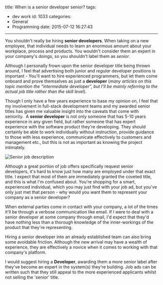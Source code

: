 title: When is a senior developer senior?
tags:
  - dev work
id: 1033
categories:
  - General
  - Programming
date: 2015-07-12 16:27:43
---

You shouldn't really be hiring **senior developers**. When taking on a new employee, that individual needs to learn an enormous amount about your workplace, process and products. You wouldn't consider them an expert in your company's doings, so you shouldn't label them as _senior_.

Although I personally frown upon the senior developer title being thrown around, I feel that advertising both junior and _regular_ developer positions is important - You'll want to hire experienced programmers, but let them come onboard and prove themselves as just a **developer** (_many articles on this topic mention the "intermediate developer", but I'll be mainly referring to the actual job title rather than the skill level_).

Though I only have a few years experience to base my opinion on, I feel that my involvement in full-stack development teams and my awarded senior titles has given me valuable insight into the caveats that come with seniority.  A **senior developer** is not only someone that has 5-10 years experience in any given field, but rather someone that has expert experience with the software product they're developing. They should certainly be able to work individually without instruction, provide guidance to those with less experience, communicate effectively to customers and management etc., but this is not as important as knowing the project intimately.

![Senior job description](http://perrymitchell.net/wp-content/uploads/2015/07/Screen-Shot-2015-07-12-at-2.30.34-pm.png)

Although a great portion of job offers specifically request senior developers, it's hard to know just how many are employed under that exact title. I expect that most of them are immediately granted the coveted title, and this is what I'm confused about. You're shopping for a smart, experienced individual, which you may just find with your job ad, but you've only just met that person - why would you want them to represent your company as a senior developer?

When external parties come in contact with your company, a lot of the times it'll be through a verbose communication like email. If I were to deal with a senior developer at some company through email, I'd expect that they'd have nothing less than a thorough knowledge of the inner-workings of the product that they're representing.

Hiring a senior developer into an already established team can also bring some avoidable friction. Although the new arrival may have a wealth of experience, they are effectively a novice when it comes to working with that company's platform.

I would suggest hiring a **Developer**, awarding them a more senior label after they've become an expert in the system(s) they're building. Job ads can be written such that they still appeal to the more experienced applicants whilst not selling the 'senior' title.